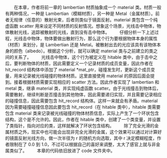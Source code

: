 &emsp;&emsp;在本章，作者将前一章的 lambertian 材质抽象成一个 material 类。材质一般有两种情况，一种是 Lambertian（模糊材质），另一种是 Metal（金属材质）。前者无规律（任意的）散射光束，后者则类似于镜面反射。material 类包含一个纯虚函数 scatter 用来设定不同材质的反射情况。想象这个场景，光线击中物体，物体散射光线，追踪被散射的光线，直到没有击中物体。
&emsp;&emsp;仔细分析一下上述过程，光线击中物体，物体要做出散射行为，那么这个行为要根据物体本身的属性（材质）来划分，是 Lambertian 还是 Metal。被散射出去的光应该具有该物体本身的颜色（albedo）。根据这个分析，就可以确定 material 类与之前建立的类之间的关系了。
&emsp;&emsp;光线击中物体，这个行为被定义在 hitable 类中，由于击中之后，要判断物体的材质，因此需要定义一个记录材质的成员变量，因此作者在 hit_record 结构体中添加了 material *mat_ptr，碰撞发生时，更新这个成员变量，用来记录被光线碰撞的物体材质。这里直接使用 material 的原因后面会提到。接着根据材质需要实现相应的 scatter 方法。因此作者实现了 lambertian 和 metal 类，继承 material 类，并实现纯虚函数 scatter。由于光线撞击到物体后，需要散射，继续判断是否撞击到其他物体，因此需要递归实现，并且需要记录相应的碰撞信息，因此需要包含 hit_record 结构体。这样一来就会有矛盾。material 因为需要碰撞碰撞信息因此要包含 hit_record（在 hitable 类中），hitable 类需要包含 material 类来记录被光线碰撞的物体材质信息，实际上产生了一个环状包含结构，这个是不允许的。因此，作者在 hitable 类中，创建了一个类变量，并设置了类指针，指向对应的类，这样就解决了环状包含结构。
&emsp;&emsp;除了完全光滑的金属材质之外，现实中也可能会出现非完全光滑的金属，这个效果可以通过对计算好的镜面反射光线方向，做一次半径为 r 的随机方向选取，其中 r 决定模糊程度，作者限制在了 0.0 到 1.0，不过可以根据自己的喜好来调整，太大了感官上就与非金属类似了。
&emsp;&emsp;本章的代码依旧放进了 code 文件夹中。    